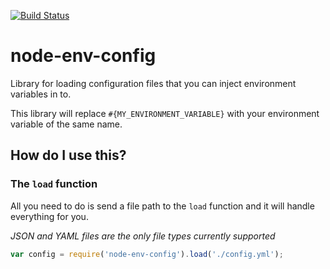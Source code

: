 [![Build Status](https://travis-ci.org/mrstebo/node-env-config.svg?branch=master)](https://travis-ci.org/mrstebo/node-env-config)

# node-env-config
Library for loading configuration files that you can inject environment variables in to.

This library will replace `#{MY_ENVIRONMENT_VARIABLE}` with your environment variable of the same name.

## How do I use this?

### The `load` function

All you need to do is send a file path to the `load` function and it will handle everything for you.

_JSON and YAML files are the only file types currently supported_

```js
var config = require('node-env-config').load('./config.yml');
```
